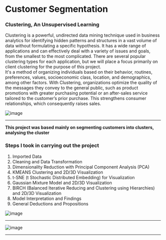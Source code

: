 # **Customer Segmentation**
### Clustering, An Unsupervised Learning
Clustering is a powerful, undirected data mining technique used in business analytics for identifying hidden patterns and structures in a vast volume of data without formulating a specific hypothesis. It has a wide range of applications and can effectively deal with a variety of issues and goals, from the smallest to the most complicated. There are several popular clustering types for each application, but we will place a focus primarily on client clustering for the purpose of this project.<br>
It's a method of organizing individuals based on their behavior, routines, preferences, values, socioeconomic class, location, and demographics, among other factors. With Clustering, organizations optimize the quality of the messages they convey to the general public, such as product promotions with greater purchasing potential or an after-sales service tailored to the customer’s prior purchase. This strengthens consumer relationships, which consequently raises sales. <br>

![image](https://user-images.githubusercontent.com/111154738/189182842-dfb53348-8c1d-4c7d-8e67-4a25cf86a7bd.png) <hr>
**This project was based mainly on segmenting customers into clusters, analysing the cluster** <br>
 <p>  


### Steps I took in carrying out the project <br>
1. Imported Data
2. Cleaning and Data Transformation
3. Dimensionality Reduction with Principal Component Analysis (PCA)
4. KMEANS Clustering and 2D/3D Visualization
5. t-SNE (t Stochastic Distributed Embedding) for Visualization
6. Gaussian Mixture Model and 2D/3D Visualization
7. BIRCH (Balanced Iterative Reducing and Clustering using Hierarchies) and 2D/3D Visualization
8. Model Interpretation and Findings
9. General Deductions and Propositions

![image](https://user-images.githubusercontent.com/111154738/189178342-a6c0d76c-a96d-402e-8283-09fac256dd02.png)<hr>

![image](https://user-images.githubusercontent.com/111154738/189180891-6c457326-4c17-4066-b972-56381e5a84cc.png) <hr>
